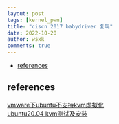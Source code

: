 ```yaml
---
layout: post
tags: [kernel_pwn]
title: "ciscn 2017 babydriver 复现"
date: 2022-10-20
author: wsxk
comments: true
---
```


- [references<br>](#references)

## references<br>
[vmware下ubuntu不支持kvm虚拟化](https://blog.csdn.net/weixin_43168105/article/details/88240280)<br>
[ubuntu20.04 kvm测试及安装](https://blog.csdn.net/twotwo22222/article/details/126767604)<br>

